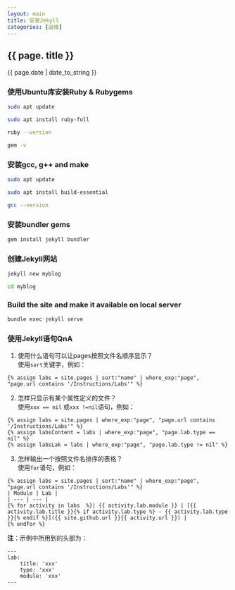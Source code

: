 ```yaml
---
layout: main
title: 安装Jekyll
categories: [运维]
---
```


## {{ page. title }}
{{ page.date | date_to_string }}

### 使用Ubuntu库安装Ruby & Rubygems
```bash
sudo apt update

sudo apt install ruby-full

ruby --version

gem -v
```

### 安装gcc, g++ and make
```bash
sudo apt update

sudo apt install build-essential

gcc --version
```

### 安装bundler gems
```bash
gem install jekyll bundler
```
### 创建Jekyll网站
```bash
jekyll new myblog

cd myblog
```

### Build the site and make it available on local server

```bash
bundle exec jekyll serve

```

### 使用Jekyll语句QnA
1. 使用什么语句可以让pages按照文件名顺序显示？  
使用`sort`关键字，例如： 
```
{% assign labs = site.pages | sort:"name" | where_exp:"page", "page.url contains '/Instructions/Labs'" %}
```
2. 怎样只显示有某个属性定义的文件？  
使用`xxx == nil` 或`xxx !=nil`语句，例如：  
```
{% assign labs = site.pages | where_exp:"page", "page.url contains '/Instructions/Labs'" %}
{% assign labsContent = labs | where_exp:"page", "page.lab.type == nil" %}
{% assign labsLak = labs | where_exp:"page", "page.lab.type != nil" %}
```
3. 怎样输出一个按照文件名排序的表格？  
使用`for`语句，例如：  
```
{% assign labs = site.pages | sort:"name" | where_exp:"page", "page.url contains '/Instructions/Labs'" %}
| Module | Lab |
| --- | --- | 
{% for activity in labs  %}| {{ activity.lab.module }} | [{{ activity.lab.title }}{% if activity.lab.type %} - {{ activity.lab.type }}{% endif %}]({{ site.github.url }}{{ activity.url }}) |
{% endfor %}
```

**注**：示例中所用到的头部为：  
```
---
lab:
    title: 'xxx'
    type: 'xxx'
    module: 'xxx'
---
```
